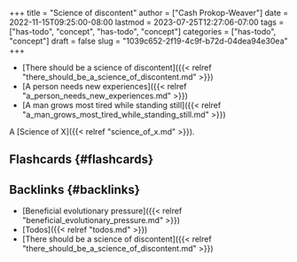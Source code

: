 +++
title = "Science of discontent"
author = ["Cash Prokop-Weaver"]
date = 2022-11-15T09:25:00-08:00
lastmod = 2023-07-25T12:27:06-07:00
tags = ["has-todo", "concept", "has-todo", "concept"]
categories = ["has-todo", "concept"]
draft = false
slug = "1039c652-2f19-4c9f-b72d-04dea94e30ea"
+++

-   [There should be a science of discontent]({{< relref "there_should_be_a_science_of_discontent.md" >}})
-   [A person needs new experiences]({{< relref "a_person_needs_new_experiences.md" >}})
-   [A man grows most tired while standing still]({{< relref "a_man_grows_most_tired_while_standing_still.md" >}})

A [Science of X]({{< relref "science_of_x.md" >}}).


## Flashcards {#flashcards}


## Backlinks {#backlinks}

-   [Beneficial evolutionary pressure]({{< relref "beneficial_evolutionary_pressure.md" >}})
-   [Todos]({{< relref "todos.md" >}})
-   [There should be a science of discontent]({{< relref "there_should_be_a_science_of_discontent.md" >}})
